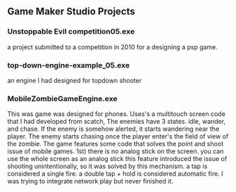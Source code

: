 ## Game Maker Studio Projects

### Unstoppable Evil competition05.exe 
a project submitted to a competition in 2010 for a designing a psp game.
### top-down-engine-example_05.exe 
an engine I had designed for topdown shooter 
### MobileZombieGameEngine.exe 
This was game was designed for phones.  Uses's a multitouch screen code that 
I had developed from scatch, The enemies have 3 states.  idle, wander, and chase. 
If the enemy is somehow alerted, it starts wandering near the player.
The enemy starts chasing once the player enter's the field of view of the zombie.
The game features some code that solves the point and shoot issue of mobile games.
1st) there is no analog stick on the screen. you can use the whole screen as  an analog stick
this feature introduced the issue of shooting unintentionally, so it was solved by this
mechanism.  a tap is considered a single fire.  a double tap + hold is considered automatic fire.
I was trying to integrate network play but never finished it.

